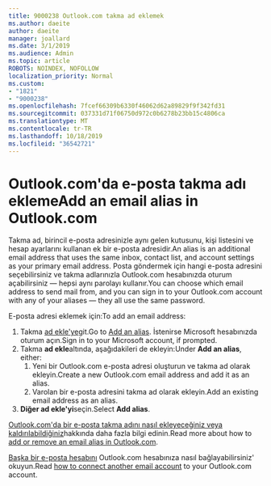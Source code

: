 ```yaml
---
title: 9000238 Outlook.com takma ad eklemek
ms.author: daeite
author: daeite
manager: joallard
ms.date: 3/1/2019
ms.audience: Admin
ms.topic: article
ROBOTS: NOINDEX, NOFOLLOW
localization_priority: Normal
ms.custom:
- "1821"
- "9000238"
ms.openlocfilehash: 7fcef66309b6330f46062d62a89829f9f342fd31
ms.sourcegitcommit: 037331d71f06750d972c0b6278b23bb15c4806ca
ms.translationtype: MT
ms.contentlocale: tr-TR
ms.lasthandoff: 10/18/2019
ms.locfileid: "36542721"
---
```

# <a name="add-an-email-alias-in-outlookcom"></a><span data-ttu-id="4b264-102">Outlook.com'da e-posta takma adı ekleme</span><span class="sxs-lookup"><span data-stu-id="4b264-102">Add an email alias in Outlook.com</span></span>

<span data-ttu-id="4b264-103">Takma ad, birincil e-posta adresinizle aynı gelen kutusunu, kişi listesini ve hesap ayarlarını kullanan ek bir e-posta adresidir.</span><span class="sxs-lookup"><span data-stu-id="4b264-103">An alias is an additional email address that uses the same inbox, contact list, and account settings as your primary email address.</span></span> <span data-ttu-id="4b264-104">Posta göndermek için hangi e-posta adresini seçebilirsiniz ve takma adlarınızla Outlook.com hesabınızda oturum açabilirsiniz — hepsi aynı parolayı kullanır.</span><span class="sxs-lookup"><span data-stu-id="4b264-104">You can choose which email address to send mail from, and you can sign in to your Outlook.com account with any of your aliases — they all use the same password.</span></span>

<span data-ttu-id="4b264-105">E-posta adresi eklemek için:</span><span class="sxs-lookup"><span data-stu-id="4b264-105">To add an email address:</span></span>

1. <span data-ttu-id="4b264-106">Takma [ad ekle'ye](https://go.microsoft.com/fwlink/p/?linkid=864833)git.</span><span class="sxs-lookup"><span data-stu-id="4b264-106">Go to [Add an alias](https://go.microsoft.com/fwlink/p/?linkid=864833).</span></span> <span data-ttu-id="4b264-107">İstenirse Microsoft hesabınızda oturum açın.</span><span class="sxs-lookup"><span data-stu-id="4b264-107">Sign in to your Microsoft account, if prompted.</span></span>
2. <span data-ttu-id="4b264-108">Takma **ad ekle**altında, aşağıdakileri de ekleyin:</span><span class="sxs-lookup"><span data-stu-id="4b264-108">Under **Add an alias**, either:</span></span>
    1. <span data-ttu-id="4b264-109">Yeni bir Outlook.com e-posta adresi oluşturun ve takma ad olarak ekleyin.</span><span class="sxs-lookup"><span data-stu-id="4b264-109">Create a new Outlook.com email address and add it as an alias.</span></span>
    2. <span data-ttu-id="4b264-110">Varolan bir e-posta adresini takma ad olarak ekleyin.</span><span class="sxs-lookup"><span data-stu-id="4b264-110">Add an existing email address as an alias.</span></span>
3. <span data-ttu-id="4b264-111">**Diğer ad ekle'yi**seçin.</span><span class="sxs-lookup"><span data-stu-id="4b264-111">Select **Add alias**.</span></span>

<span data-ttu-id="4b264-112">[Outlook.com'da bir e-posta takma adını nasıl ekleyeceğiniz veya kaldırılabildiğiniz](https://support.office.com/article/459b1989-356d-40fa-a689-8f285b13f1f2?wt.mc_id=Office_Outlook_com_Alchemy)hakkında daha fazla bilgi edinin.</span><span class="sxs-lookup"><span data-stu-id="4b264-112">Read more about how to [add or remove an email alias in Outlook.com](https://support.office.com/article/459b1989-356d-40fa-a689-8f285b13f1f2?wt.mc_id=Office_Outlook_com_Alchemy).</span></span>  

<span data-ttu-id="4b264-113">[Başka bir e-posta hesabını](https://support.office.com/article/c5224df4-5885-4e79-91ba-523aa743f0ba?wt.mc_id=Office_Outlook_com_Alchemy) Outlook.com hesabınıza nasıl bağlayabilirsiniz' okuyun.</span><span class="sxs-lookup"><span data-stu-id="4b264-113">Read [how to connect another email account](https://support.office.com/article/c5224df4-5885-4e79-91ba-523aa743f0ba?wt.mc_id=Office_Outlook_com_Alchemy) to your Outlook.com account.</span></span>